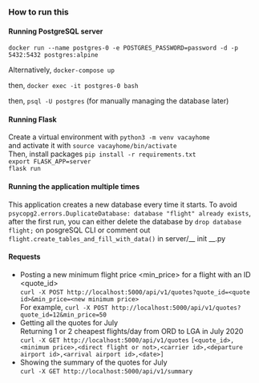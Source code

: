 ### How to run this 

#### Running PostgreSQL server

```docker run --name postgres-0 -e POSTGRES_PASSWORD=password -d -p 5432:5432 postgres:alpine ```

Alternatively, 
``` docker-compose up ```

then, 
```docker exec -it postgres-0 bash```

then, ```psql -U postgres``` (for manually managing the database later)

#### Running Flask

Create a virtual environment with
```python3 -m venv vacayhome```<br>
and activate it with 
```source vacayhome/bin/activate```<br>
Then, install packages ```pip install -r requirements.txt```<br>
```export FLASK_APP=server```<br>
```flask run```

#### Running the application multiple times
This application creates a new database every time it starts. To avoid ```psycopg2.errors.DuplicateDatabase: database "flight" already exists```,  after the first run, you can either delete the database by ```drop database flight;``` on posgreSQL CLI or comment out ```flight.create_tables_and_fill_with_data()``` in server/__ init __.py

#### Requests
- Posting a new minimum flight price <min_price> for a flight with an ID <quote_id> <br>
```curl -X POST http://localhost:5000/api/v1/quotes?quote_id=<quote id>&min_price=<new minimum price>``` <br>
For example, ```curl -X POST http://localhost:5000/api/v1/quotes?quote_id=12&min_price=50```
- Getting all the quotes for July <br>
Returning 1 or 2 cheapest flights/day from ORD to LGA in July 2020 <br>
```curl -X GET http://localhost:5000/api/v1/quotes```
```[<quote_id>,<minimum price>,<direct flight or not>,<carrier id>,<departure airport id>,<arrival airport id>,<date>]```
- Showing the summary of the quotes for July <br>
```curl -X GET http://localhost:5000/api/v1/summary```

<!-- - Getting all the carriers for the flights <br>
```curl -X GET http://localhost:5000/api/v1/carriers``` -->
